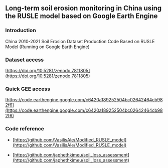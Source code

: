 ## Long-term soil erosion monitoring in China using the RUSLE model based on Google Earth Engine

### Introduction

China 2010-2021 Soil Erosion Dataset Production Code Based on RUSLE Model (Running on Google Earth Engine)

### Dataset access

[https://doi.org/10.5281/zenodo.7811805](https://doi.org/10.5281/zenodo.7811805)


### Quick GEE access
[https://code.earthengine.google.com/c6420a189252504bc02642464cb982f6](https://code.earthengine.google.com/c6420a189252504bc02642464cb982f6)

### Code reference

- [https://github.com/VasilisAle/Modified_RUSLE_model](https://github.com/VasilisAle/Modified_RUSLE_model)

- [https://github.com/japhethkimeu/soil_loss_assessment](https://github.com/japhethkimeu/soil_loss_assessment)
